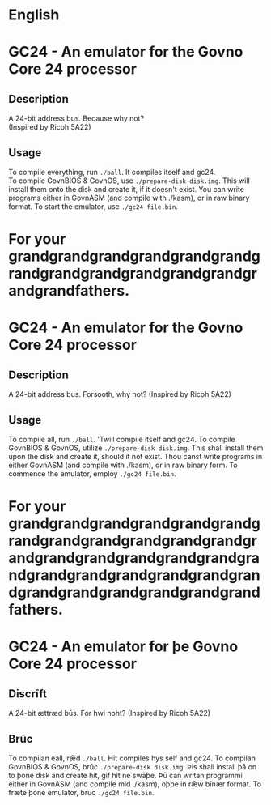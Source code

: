 # English

# GC24 - An emulator for the Govno Core 24 processor

## Description
A 24-bit address bus. Because why not?\
(Inspired by Ricoh 5A22)

## Usage
To compile everything, run `./ball`. It compiles itself and gc24.\
To compile GovnBIOS & GovnOS, use `./prepare-disk disk.img`. This will install them onto the disk and create it, if it doesn't exist.
You can write programs either in GovnASM (and compile with ./kasm), or
in raw binary format.
To start the emulator, use `./gc24 file.bin`.


# For your grandgrandgrandgrandgrandgrandgrandgrandgrandgrandgrandgrandgrandgrandfathers.

# GC24 - An emulator for the Govno Core 24 processor
## Description
A 24-bit address bus. Forsooth, why not?
(Inspired by Ricoh 5A22)
## Usage
To compile all, run `./ball`. 'Twill compile itself and gc24.
To compile GovnBIOS & GovnOS, utilize `./prepare-disk disk.img`. This shall install them upon the disk and create it, should it not exist.
Thou canst write programs in either GovnASM (and compile with ./kasm), or
in raw binary form.
To commence the emulator, employ `./gc24 file.bin`.


# For your grandgrandgrandgrandgrandgrandgrandgrandgrandgrandgrandgrandgrandgrandgrandgrandgrandgrandgrandgrandgrandgrandgrandgrandgrandgrandgrandgrandgrandgrandgrandfathers.

# GC24 - An emulator for þe Govno Core 24 processor
## Discrīft
A 24-bit ættræd būs. For hwi noht?
(Inspired by Ricoh 5A22)
## Brūc
To compilan eall, rǣd `./ball`. Hit compiles hys self and gc24.
To compilan GovnBIOS & GovnOS, brūc `./prepare-disk disk.img`. Þis shall install þā on to þone disk and create hit, gif hit ne swāþe.
Þū can writan programmi either in GovnASM (and compile mid ./kasm), oþþe
in rǣw bīnær format.
To fræte þone emulator, brūc `./gc24 file.bin`.